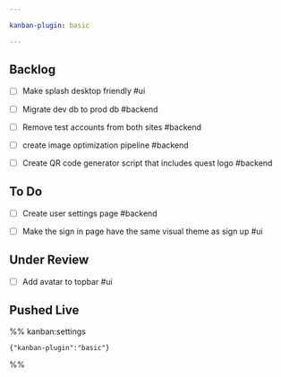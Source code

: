 ```yaml
---

kanban-plugin: basic

---
```


## Backlog

- [ ] Make splash desktop friendly #ui
- [ ] Migrate dev db to prod db #backend
- [ ] Remove test accounts  from both sites #backend
- [ ] create image optimization pipeline #backend
- [ ] Create QR code generator script that includes quest logo #backend


## To Do

- [ ] Create user settings page #backend
- [ ] Make the sign in page have the same visual theme as sign up #ui


## Under Review

- [ ] Add avatar to topbar #ui


## Pushed Live





%% kanban:settings
```
{"kanban-plugin":"basic"}
```
%%